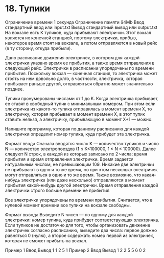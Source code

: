 # 18. Тупики
Ограничение времени	1 секунда
Ограничение памяти	64Mb
Ввод	стандартный ввод или input.txt
Вывод	стандартный вывод или output.txt
На вокзале есть K тупиков, куда прибывают электрички. Этот вокзал является их конечной станцией, поэтому электрички, прибыв, некоторое время стоят на вокзале, а потом отправляются в новый рейс (в ту сторону, откуда прибыли).

Дано расписание движения электричек, в котором для каждой электрички указано время ее прибытия, а также время отправления в следующий рейс. Электрички в расписании упорядочены по времени прибытия. Поскольку вокзал — конечная станция, то электричка может стоять на нем довольно долго, в частности, электричка, которая прибывает раньше другой, отправляться обратно может значительно позднее.

Тупики пронумерованы числами от 1 до K. Когда электричка прибывает, ее ставят в свободный тупик с минимальным номером. При этом если электричка из какого-то тупика отправилась в момент времени X, то электричку, которая прибывает в момент времени X, в этот тупик ставить нельзя, а электричку, прибывающую в момент X+1 — можно.

Напишите программу, которая по данному расписанию для каждой электрички определит номер тупика, куда прибудет эта электричка.

Формат ввода
Сначала вводятся число K — количество тупиков и число N — количество электропоездов (1 ≤ K≤100000, 1 ≤ N ≤ 100000). Далее следуют N строк, в каждой из которых записано по 2 числа: время прибытия и время отправления электрички. Время задается натуральным числом, не превышающим 109. Никакие две электрички не прибывают в одно и то же время, но при этом несколько электричек могут отправляться в одно и то же время. Также возможно, что какая-нибудь электричка (или даже несколько) отправляются в момент прибытия какой-нибудь другой электрички. Время отправления каждой электрички строго больше времени ее прибытия.

Все электрички упорядочены по времени прибытия. Считается, что в нулевой момент времени все тупики на вокзале свободны.

Формат вывода
Выведите N чисел — по одному для каждой электрички: номер тупика, куда прибудет соответствующая электричка. Если тупиков не достаточно для того, чтобы организовать движение электричек согласно расписанию, выведите два числа: первое должно равняться 0 (нулю), а второе содержать номер первой из электричек, которая не сможет прибыть на вокзал.

Пример 1
Ввод	Вывод
1 1
2 5
1
Пример 2
Ввод	Вывод
1 2
2 5
5 6
0 2